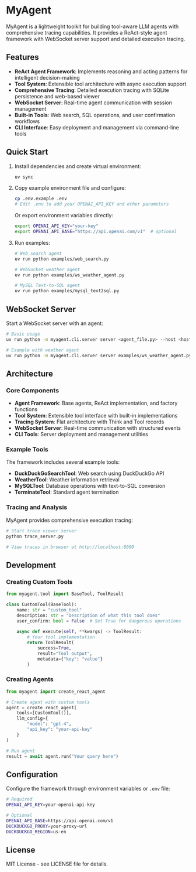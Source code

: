 # MyAgent

MyAgent is a lightweight toolkit for building tool-aware LLM agents with comprehensive tracing capabilities. It provides a ReAct-style agent framework with WebSocket server support and detailed execution tracing.

## Features

- **ReAct Agent Framework**: Implements reasoning and acting patterns for intelligent decision-making
- **Tool System**: Extensible tool architecture with async execution support
- **Comprehensive Tracing**: Detailed execution tracing with SQLite persistence and web-based viewer
- **WebSocket Server**: Real-time agent communication with session management
- **Built-in Tools**: Web search, SQL operations, and user confirmation workflows
- **CLI Interface**: Easy deployment and management via command-line tools

## Quick Start

1. Install dependencies and create virtual environment:

   ```bash
   uv sync
   ```

2. Copy example environment file and configure:

   ```bash
   cp .env.example .env
   # Edit .env to add your OPENAI_API_KEY and other parameters
   ```

   Or export environment variables directly:

   ```bash
   export OPENAI_API_KEY="your-key"
   export OPENAI_API_BASE="https://api.openai.com/v1"  # optional
   ```

3. Run examples:

   ```bash
   # Web search agent
   uv run python examples/web_search.py
   
   # WebSocket weather agent
   uv run python examples/ws_weather_agent.py
   
   # MySQL Text-to-SQL agent
   uv run python examples/mysql_text2sql.py
   ```

## WebSocket Server

Start a WebSocket server with an agent:

```bash
# Basic usage
uv run python -m myagent.cli.server server <agent_file.py> --host <host> --port <port>

# Example with weather agent
uv run python -m myagent.cli.server server examples/ws_weather_agent.py --port 8889
```

## Architecture

### Core Components

- **Agent Framework**: Base agents, ReAct implementation, and factory functions
- **Tool System**: Extensible tool interface with built-in implementations
- **Tracing System**: Flat architecture with Think and Tool records
- **WebSocket Server**: Real-time communication with structured events
- **CLI Tools**: Server deployment and management utilities

### Example Tools

The framework includes several example tools:

- **DuckDuckGoSearchTool**: Web search using DuckDuckGo API
- **WeatherTool**: Weather information retrieval  
- **MySQLTool**: Database operations with text-to-SQL conversion
- **TerminateTool**: Standard agent termination

### Tracing and Analysis

MyAgent provides comprehensive execution tracing:

```bash
# Start trace viewer server
python trace_server.py

# View traces in browser at http://localhost:8000
```

## Development

### Creating Custom Tools

```python
from myagent.tool import BaseTool, ToolResult

class CustomTool(BaseTool):
    name: str = "custom_tool"
    description: str = "Description of what this tool does"
    user_confirm: bool = False  # Set True for dangerous operations
    
    async def execute(self, **kwargs) -> ToolResult:
        # Your tool implementation
        return ToolResult(
            success=True,
            result="Tool output",
            metadata={"key": "value"}
        )
```

### Creating Agents

```python
from myagent import create_react_agent

# Create agent with custom tools
agent = create_react_agent(
    tools=[CustomTool()],
    llm_config={
        "model": "gpt-4",
        "api_key": "your-api-key"
    }
)

# Run agent
result = await agent.run("Your query here")
```

## Configuration

Configure the framework through environment variables or `.env` file:

```bash
# Required
OPENAI_API_KEY=your-openai-api-key

# Optional
OPENAI_API_BASE=https://api.openai.com/v1
DUCKDUCKGO_PROXY=your-proxy-url
DUCKDUCKGO_REGION=us-en
```

## License

MIT License - see LICENSE file for details.

